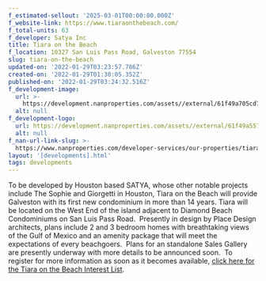 ```yaml
---
f_estimated-sellout: '2025-03-01T00:00:00.000Z'
f_website-link: https://www.tiaraonthebeach.com/
f_total-units: 63
f_developer: Satya Inc
title: Tiara on the Beach
f_location: 10327 San Luis Pass Road, Galveston 77554
slug: tiara-on-the-beach
updated-on: '2022-01-29T03:23:57.786Z'
created-on: '2022-01-29T01:30:05.352Z'
published-on: '2022-01-29T03:24:32.516Z'
f_development-image:
  url: >-
    https://development.nanproperties.com/assets//external/61f49a705cd71c0ffe01dfd6_2101920tiara20-203d20views2002.jpeg
  alt: null
f_development-logo:
  url: https://development.nanproperties.com/assets//external/61f49a557f6caaddff81d878_tiara_logo201.png
  alt: null
f_nan-url-link-slug: >-
  https://www.nanproperties.com/developer-services/our-properties/tiara-on-the-beach
layout: '[developments].html'
tags: developments
---
```


To be developed by Houston based SATYA, whose other notable projects include The Sophie and Giorgetti in Houston, Tiara on the Beach will provide Galveston with its first new condominium in more than 14 years. Tiara will be located on the West End of the island adjacent to Diamond Beach Condominiums on San Luis Pass Road.  Presently in design by Place Design architects, plans include 2 and 3 bedroom homes with breathtaking views of the Gulf of Mexico and an amenity package that will meet the expectations of every beachgoers.  Plans for an standalone Sales Gallery are presently underway with more details to be announced soon.  To register for more information as soon as it becomes available, [click here for the Tiara on the Beach Interest List](https://www.tiaraonthebeach.com/).
